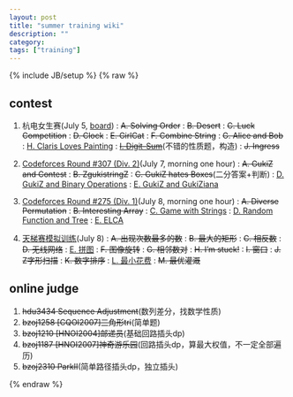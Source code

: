 ```yaml
---
layout: post
title: "summer training wiki"
description: ""
category: 
tags: ["training"]
---
```

{% include JB/setup %}
{% raw %}

## contest

1. 杭电女生赛(July 5, [board][1])
:  <del>A. Solving Order</del>
:  <del>B. Desert</del>
:  <del>C. Luck Competition</del>
:  <del>D. Clock</del>
:  <del>E. GirlCat</del>
:  <del>F. Combine String</del>
:  <del>G. Alice and Bob</del>
:  [H. Claris Loves Painting][2]
:  <del>[I. Digit-Sum][3]</del>(不错的性质题，构造)
:  <del>J. Ingress</del>

2. [Codeforces Round #307 (Div. 2)][4](July 7, morning one hour)
:  <del>A. GukiZ and Contest</del>
:  <del>B. ZgukistringZ</del>
:  <del>C. GukiZ hates Boxes</del>(二分答案+判断)
:  [D. GukiZ and Binary Operations][5]
:  [E. GukiZ and GukiZiana][6]

3. [Codeforces Round #275 (Div. 1)][7](July 8, morning one hour)
:  <del>A. Diverse Permutation</del>
:  <del>B. Interesting Array</del>
:  [C. Game with Strings][8]
:  [D. Random Function and Tree][9]
:  [E. ELCA][10]

4. [天梯赛模拟训练][11](July 8)
:  <del>A. 出现次数最多的数</del>
:  <del>B. 最大的矩形</del>
:  <del>C. 相反数</del>
:  <del>D. 无线网络</del>
:  [E. 拼图][12]
:  <del>F. 图像旋转</del>
:  <del>G. 相邻数对</del>
:  <del>H. I’m stuck!</del>
:  <del>I. 窗口</del>
:  <del>J. Z字形扫描</del>
:  <del>K. 数字排序</del>
:  [L. 最小花费][13]
:  <del>M. 最优灌溉</del>


## online judge

1. <del>hdu3434 Sequence Adjustment</del>(数列差分，找数学性质)
2. <del>bzoj1258 [CQOI2007]三角形tri</del>(简单题)
3. <del>bzoj1210 [HNOI2004]邮递员</del>(基础回路插头dp)
4. <del>bzoj1187 [HNOI2007]神奇游乐园</del>(回路插头dp，算最大权值，不一定全部遍历)
5. <del>bzoj2310 ParkII</del>(简单路径插头dp，独立插头)


[1]: http://bestcoder.hdu.edu.cn/board.php#rd?sukey=3997c0719f151520f32ee4b650be1e9d6bdf8665cd7627c1916651d35e1efabf4f27d36b060e39fd6ab609c464469fa7
[2]: http://acm.hdu.edu.cn/showproblem.php?pid=5709
[3]: http://acm.hdu.edu.cn/showproblem.php?pid=5710

[4]: http://codeforces.com/contest/551
[5]: http://codeforces.com/contest/551/problem/D
[6]: http://codeforces.com/contest/551/problem/E

[7]: http://codeforces.com/contest/482
[8]: http://codeforces.com/contest/482/problem/C
[9]: http://codeforces.com/contest/482/problem/D
[10]: http://codeforces.com/contest/482/problem/E

[11]: https://njoj.org/Contest/829/
[12]: https://njoj.org/Contest/829/E/
[13]: https://njoj.org/Contest/829/L/

{% endraw %}

